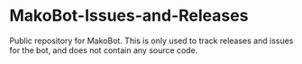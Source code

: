 # MakoBot-Issues-and-Releases
Public repository for MakoBot. This is only used to track releases and issues for the bot, and does not contain any source code.
